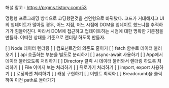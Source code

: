 해설 참고 : https://prgms.tistory.com/53

명령형 프로그래밍 방식으로 코딩했던것을 선언형으로 바꿔봤다.
코드가 거대해지고 UI의 업데이트가 많아질 경우, 어느 지점, 어느 시점에 DOM을 업데이트 했느냐를 추적하기가 힘들어진다. 
따라서 DOM에 접근하고 업데이트하는 시점에 대한 명확한 기준점을 만들자.
어떠한 상태를 기준으로 랜더링 하도록 만들자.

[ ] Node 데이터 렌더링
[ ] 컴포넌트간의 의존도 줄이기
[ ] fetch 함수로 데이터 불러오기
[ ] api 호출하는 부분을 별도로 분리하기
[ ] async-await 사용하기
[ ] App에서 데이터 불러오도록 처리하기
[ ] Directory 클릭 시 데이터 불러와서 렌더링 하도록 처리하기
[ ] File 이미지 보는 처리하기
[ ] 뒤로가기 처리하기
[ ] import, export 사용하기
[ ] 로딩화면 처리하기
[ ] 캐싱 구현하기
[ ] 이벤트 최적화
[ ] Breadcrumb을 클릭하여 이전 path로 돌아가기